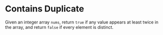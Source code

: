 # Contains Duplicate

Given an integer array `nums`, return `true` if any value appears at least twice in the array, and return `false` if every element is distinct.

